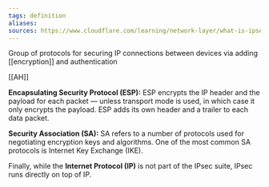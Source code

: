 ```yaml
---
tags: definition
aliases: 
sources: https://www.cloudflare.com/learning/network-layer/what-is-ipsec/
---
```


Group of protocols for securing IP connections between devices via adding [[encryption]] and authentication

[[AH]]

**Encapsulating Security Protocol (ESP):** ESP encrypts the IP header and the payload for each packet — unless transport mode is used, in which case it only encrypts the payload. ESP adds its own header and a trailer to each data packet.

**Security Association (SA):** SA refers to a number of protocols used for negotiating encryption keys and algorithms. One of the most common SA protocols is Internet Key Exchange (IKE).

Finally, while the **Internet Protocol (IP)** is not part of the IPsec suite, IPsec runs directly on top of IP.